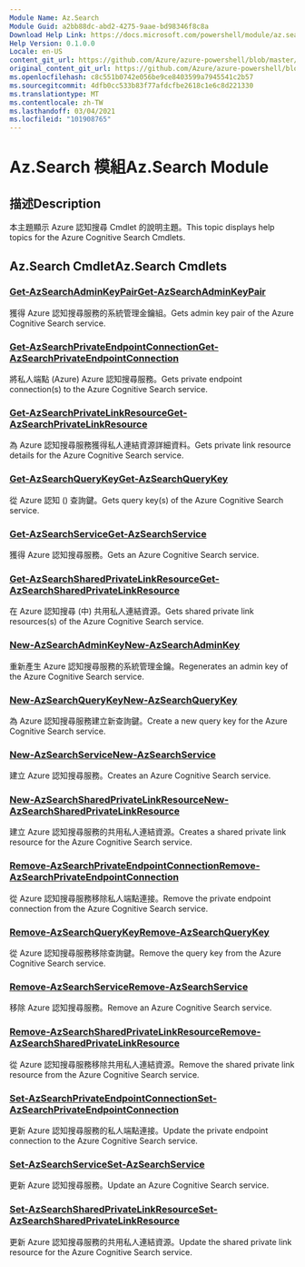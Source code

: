 ```yaml
---
Module Name: Az.Search
Module Guid: a2bb88dc-abd2-4275-9aae-bd98346f8c8a
Download Help Link: https://docs.microsoft.com/powershell/module/az.search
Help Version: 0.1.0.0
Locale: en-US
content_git_url: https://github.com/Azure/azure-powershell/blob/master/src/Search/Search/help/Az.Search.md
original_content_git_url: https://github.com/Azure/azure-powershell/blob/master/src/Search/Search/help/Az.Search.md
ms.openlocfilehash: c8c551b0742e056be9ce8403599a7945541c2b57
ms.sourcegitcommit: 4dfb0cc533b83f77afdcfbe2618c1e6c8d221330
ms.translationtype: MT
ms.contentlocale: zh-TW
ms.lasthandoff: 03/04/2021
ms.locfileid: "101908765"
---
```

# <span data-ttu-id="7e231-101">Az.Search 模組</span><span class="sxs-lookup"><span data-stu-id="7e231-101">Az.Search Module</span></span>
## <span data-ttu-id="7e231-102">描述</span><span class="sxs-lookup"><span data-stu-id="7e231-102">Description</span></span>
<span data-ttu-id="7e231-103">本主題顯示 Azure 認知搜尋 Cmdlet 的說明主題。</span><span class="sxs-lookup"><span data-stu-id="7e231-103">This topic displays help topics for the Azure Cognitive Search Cmdlets.</span></span>

## <span data-ttu-id="7e231-104">Az.Search Cmdlet</span><span class="sxs-lookup"><span data-stu-id="7e231-104">Az.Search Cmdlets</span></span>
### [<span data-ttu-id="7e231-105">Get-AzSearchAdminKeyPair</span><span class="sxs-lookup"><span data-stu-id="7e231-105">Get-AzSearchAdminKeyPair</span></span>](Get-AzSearchAdminKeyPair.md)
<span data-ttu-id="7e231-106">獲得 Azure 認知搜尋服務的系統管理金鑰組。</span><span class="sxs-lookup"><span data-stu-id="7e231-106">Gets admin key pair of the Azure Cognitive Search service.</span></span>

### [<span data-ttu-id="7e231-107">Get-AzSearchPrivateEndpointConnection</span><span class="sxs-lookup"><span data-stu-id="7e231-107">Get-AzSearchPrivateEndpointConnection</span></span>](Get-AzSearchPrivateEndpointConnection.md)
<span data-ttu-id="7e231-108">將私人端點 (Azure) Azure 認知搜尋服務。</span><span class="sxs-lookup"><span data-stu-id="7e231-108">Gets private endpoint connection(s) to the Azure Cognitive Search service.</span></span>

### [<span data-ttu-id="7e231-109">Get-AzSearchPrivateLinkResource</span><span class="sxs-lookup"><span data-stu-id="7e231-109">Get-AzSearchPrivateLinkResource</span></span>](Get-AzSearchPrivateLinkResource.md)
<span data-ttu-id="7e231-110">為 Azure 認知搜尋服務獲得私人連結資源詳細資料。</span><span class="sxs-lookup"><span data-stu-id="7e231-110">Gets private link resource details for the Azure Cognitive Search service.</span></span>

### [<span data-ttu-id="7e231-111">Get-AzSearchQueryKey</span><span class="sxs-lookup"><span data-stu-id="7e231-111">Get-AzSearchQueryKey</span></span>](Get-AzSearchQueryKey.md)
<span data-ttu-id="7e231-112">從 Azure 認知 () 查詢鍵。</span><span class="sxs-lookup"><span data-stu-id="7e231-112">Gets query key(s) of the Azure Cognitive Search service.</span></span>

### [<span data-ttu-id="7e231-113">Get-AzSearchService</span><span class="sxs-lookup"><span data-stu-id="7e231-113">Get-AzSearchService</span></span>](Get-AzSearchService.md)
<span data-ttu-id="7e231-114">獲得 Azure 認知搜尋服務。</span><span class="sxs-lookup"><span data-stu-id="7e231-114">Gets an Azure Cognitive Search service.</span></span>

### [<span data-ttu-id="7e231-115">Get-AzSearchSharedPrivateLinkResource</span><span class="sxs-lookup"><span data-stu-id="7e231-115">Get-AzSearchSharedPrivateLinkResource</span></span>](Get-AzSearchSharedPrivateLinkResource.md)
<span data-ttu-id="7e231-116">在 Azure 認知搜尋 (中) 共用私人連結資源。</span><span class="sxs-lookup"><span data-stu-id="7e231-116">Gets shared private link resources(s) of the Azure Cognitive Search service.</span></span>

### [<span data-ttu-id="7e231-117">New-AzSearchAdminKey</span><span class="sxs-lookup"><span data-stu-id="7e231-117">New-AzSearchAdminKey</span></span>](New-AzSearchAdminKey.md)
<span data-ttu-id="7e231-118">重新產生 Azure 認知搜尋服務的系統管理金鑰。</span><span class="sxs-lookup"><span data-stu-id="7e231-118">Regenerates an admin key of the Azure Cognitive Search service.</span></span>

### [<span data-ttu-id="7e231-119">New-AzSearchQueryKey</span><span class="sxs-lookup"><span data-stu-id="7e231-119">New-AzSearchQueryKey</span></span>](New-AzSearchQueryKey.md)
<span data-ttu-id="7e231-120">為 Azure 認知搜尋服務建立新查詢鍵。</span><span class="sxs-lookup"><span data-stu-id="7e231-120">Create a new query key for the Azure Cognitive Search service.</span></span>

### [<span data-ttu-id="7e231-121">New-AzSearchService</span><span class="sxs-lookup"><span data-stu-id="7e231-121">New-AzSearchService</span></span>](New-AzSearchService.md)
<span data-ttu-id="7e231-122">建立 Azure 認知搜尋服務。</span><span class="sxs-lookup"><span data-stu-id="7e231-122">Creates an Azure Cognitive Search service.</span></span>

### [<span data-ttu-id="7e231-123">New-AzSearchSharedPrivateLinkResource</span><span class="sxs-lookup"><span data-stu-id="7e231-123">New-AzSearchSharedPrivateLinkResource</span></span>](New-AzSearchSharedPrivateLinkResource.md)
<span data-ttu-id="7e231-124">建立 Azure 認知搜尋服務的共用私人連結資源。</span><span class="sxs-lookup"><span data-stu-id="7e231-124">Creates a shared private link resource for the Azure Cognitive Search service.</span></span>

### [<span data-ttu-id="7e231-125">Remove-AzSearchPrivateEndpointConnection</span><span class="sxs-lookup"><span data-stu-id="7e231-125">Remove-AzSearchPrivateEndpointConnection</span></span>](Remove-AzSearchPrivateEndpointConnection.md)
<span data-ttu-id="7e231-126">從 Azure 認知搜尋服務移除私人端點連接。</span><span class="sxs-lookup"><span data-stu-id="7e231-126">Remove the private endpoint connection from the Azure Cognitive Search service.</span></span>

### [<span data-ttu-id="7e231-127">Remove-AzSearchQueryKey</span><span class="sxs-lookup"><span data-stu-id="7e231-127">Remove-AzSearchQueryKey</span></span>](Remove-AzSearchQueryKey.md)
<span data-ttu-id="7e231-128">從 Azure 認知搜尋服務移除查詢鍵。</span><span class="sxs-lookup"><span data-stu-id="7e231-128">Remove the query key from the Azure Cognitive Search service.</span></span>

### [<span data-ttu-id="7e231-129">Remove-AzSearchService</span><span class="sxs-lookup"><span data-stu-id="7e231-129">Remove-AzSearchService</span></span>](Remove-AzSearchService.md)
<span data-ttu-id="7e231-130">移除 Azure 認知搜尋服務。</span><span class="sxs-lookup"><span data-stu-id="7e231-130">Remove an Azure Cognitive Search service.</span></span>

### [<span data-ttu-id="7e231-131">Remove-AzSearchSharedPrivateLinkResource</span><span class="sxs-lookup"><span data-stu-id="7e231-131">Remove-AzSearchSharedPrivateLinkResource</span></span>](Remove-AzSearchSharedPrivateLinkResource.md)
<span data-ttu-id="7e231-132">從 Azure 認知搜尋服務移除共用私人連結資源。</span><span class="sxs-lookup"><span data-stu-id="7e231-132">Remove the shared private link resource from the Azure Cognitive Search service.</span></span>

### [<span data-ttu-id="7e231-133">Set-AzSearchPrivateEndpointConnection</span><span class="sxs-lookup"><span data-stu-id="7e231-133">Set-AzSearchPrivateEndpointConnection</span></span>](Set-AzSearchPrivateEndpointConnection.md)
<span data-ttu-id="7e231-134">更新 Azure 認知搜尋服務的私人端點連接。</span><span class="sxs-lookup"><span data-stu-id="7e231-134">Update the private endpoint connection to the Azure Cognitive Search service.</span></span>

### [<span data-ttu-id="7e231-135">Set-AzSearchService</span><span class="sxs-lookup"><span data-stu-id="7e231-135">Set-AzSearchService</span></span>](Set-AzSearchService.md)
<span data-ttu-id="7e231-136">更新 Azure 認知搜尋服務。</span><span class="sxs-lookup"><span data-stu-id="7e231-136">Update an Azure Cognitive Search service.</span></span>

### [<span data-ttu-id="7e231-137">Set-AzSearchSharedPrivateLinkResource</span><span class="sxs-lookup"><span data-stu-id="7e231-137">Set-AzSearchSharedPrivateLinkResource</span></span>](Set-AzSearchSharedPrivateLinkResource.md)
<span data-ttu-id="7e231-138">更新 Azure 認知搜尋服務的共用私人連結資源。</span><span class="sxs-lookup"><span data-stu-id="7e231-138">Update the shared private link resource for the Azure Cognitive Search service.</span></span>


